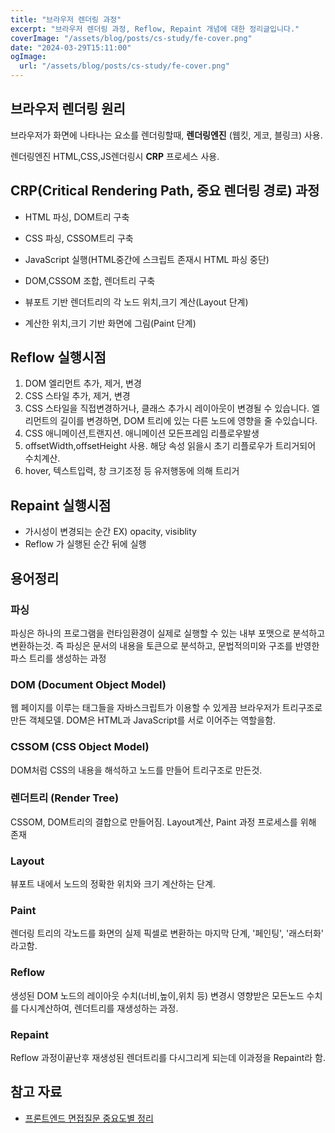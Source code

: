 ```yaml
---
title: "브라우저 렌더링 과정"
excerpt: "브라우저 렌더링 과정, Reflow, Repaint 개념에 대한 정리글입니다."
coverImage: "/assets/blog/posts/cs-study/fe-cover.png"
date: "2024-03-29T15:11:00"
ogImage:
  url: "/assets/blog/posts/cs-study/fe-cover.png"
---
```


## 브라우저 렌더링 원리

브라우저가 화면에 나타나는 요소를 렌더링할때, **렌더링엔진** (웹킷, 게코, 블링크) 사용.

렌더링엔진 HTML,CSS,JS렌더링시 **CRP** 프로세스 사용.

## CRP(Critical Rendering Path, 중요 렌더링 경로) 과정

- HTML 파싱, DOM트리 구축
- CSS 파싱, CSSOM트리 구축

- JavaScript 실행(HTML중간에 스크립트 존재시 HTML 파싱 중단)

- DOM,CSSOM 조합, 렌더트리 구축
- 뷰포트 기반 렌더트리의 각 노드 위치,크기 계산(Layout 단계)
- 계산한 위치,크기 기반 화면에 그림(Paint 단계)

## Reflow 실행시점

1. DOM 엘리먼트 추가, 제거, 변경
2. CSS 스타일 추가, 제거, 변경
3. CSS 스타일을 직접변경하거나, 클래스 추가시 레이아웃이 변경될 수 있습니다. 엘리먼트의 길이를 변경하면, DOM 트리에 있는 다른 노드에 영향을 줄 수있습니다.
4. CSS 애니메이션,트랜지션. 애니메이션 모든프레임 리플로우발생
5. offsetWidth,offsetHeight 사용. 해당 속성 읽을시 초기 리플로우가 트리거되어 수치계산.
6. hover, 텍스트입력, 창 크기조정 등 유저행동에 의해 트리거

## Repaint 실행시점

- 가시성이 변경되는 순간 EX) opacity, visiblity
- Reflow 가 실행된 순간 뒤에 실행

## 용어정리

### 파싱

파싱은 하나의 프로그램을 런타임환경이 실제로 실행할 수 있는 내부 포맷으로 분석하고 변환하는것.
즉 파싱은 문서의 내용을 토큰으로 분석하고, 문법적의미와 구조를 반영한 파스 트리를 생성하는 과정

### DOM (Document Object Model)

웹 페이지를 이루는 태그들을 자바스크립트가 이용할 수 있게끔 브라우저가 트리구조로 만든 객체모델.
DOM은 HTML과 JavaScript를 서로 이어주는 역할을함.

### CSSOM (CSS Object Model)

DOM처럼 CSS의 내용을 해석하고 노드를 만들어 트리구조로 만든것.

### 렌더트리 (Render Tree)

CSSOM, DOM트리의 결합으로 만들어짐.
Layout계산, Paint 과정 프로세스를 위해 존재

### Layout

뷰포트 내에서 노드의 정확한 위치와 크기 계산하는 단계.

### Paint

렌더링 트리의 각노드를 화면의 실제 픽셀로 변환하는 마지막 단계, '페인팅', '래스터화' 라고함.

### Reflow

생성된 DOM 노드의 레이아웃 수치(너비,높이,위치 등) 변경시 영향받은 모든노드 수치를 다시계산하여, 렌더트리를 재생성하는 과정.

### Repaint

Reflow 과정이끝난후 재생성된 렌더트리를 다시그리게 되는데 이과정을 Repaint라 함.

## 참고 자료

- [프론트엔드 면접질문 중요도별 정리](https://github.com/Esoolgnah/Frontend-Interview-Questions?tab=readme-ov-file)

